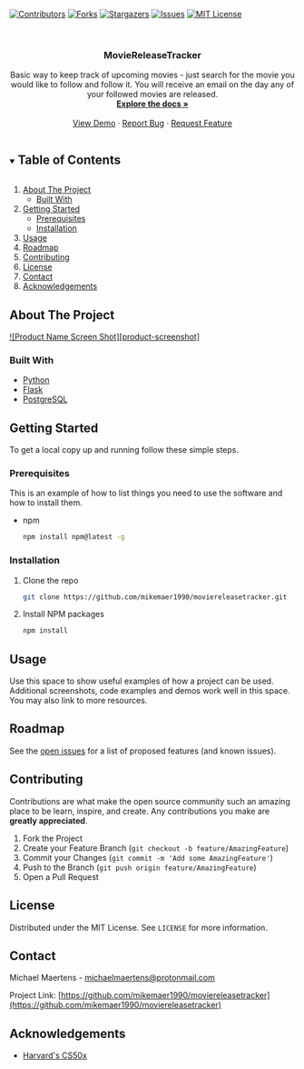 [![Contributors][contributors-shield]][contributors-url]
[![Forks][forks-shield]][forks-url]
[![Stargazers][stars-shield]][stars-url]
[![Issues][issues-shield]][issues-url]
[![MIT License][license-shield]][license-url]

<!-- PROJECT LOGO -->
<br />
<p align="center">
  <h3 align="center">MovieReleaseTracker</h3>

  <p align="center">
    Basic way to keep track of upcoming movies - just search for the movie you would like to follow and follow it. You will receive an email on the day any of your followed movies are released.
    <br />
    <a href="https://github.com/mikemaer1990/moviereleasetracker"><strong>Explore the docs »</strong></a>
    <br />
    <br />
    <a href="https://github.com/mikemaer1990/moviereleasetracker">View Demo</a>
    ·
    <a href="https://github.com/mikemaer1990/moviereleasetracker/issues">Report Bug</a>
    ·
    <a href="https://github.com/mikemaer1990/moviereleasetracker/issues">Request Feature</a>
  </p>
</p>

<!-- TABLE OF CONTENTS -->
<details open="open">
  <summary><h2 style="display: inline-block">Table of Contents</h2></summary>
  <ol>
    <li>
      <a href="#about-the-project">About The Project</a>
      <ul>
        <li><a href="#built-with">Built With</a></li>
      </ul>
    </li>
    <li>
      <a href="#getting-started">Getting Started</a>
      <ul>
        <li><a href="#prerequisites">Prerequisites</a></li>
        <li><a href="#installation">Installation</a></li>
      </ul>
    </li>
    <li><a href="#usage">Usage</a></li>
    <li><a href="#roadmap">Roadmap</a></li>
    <li><a href="#contributing">Contributing</a></li>
    <li><a href="#license">License</a></li>
    <li><a href="#contact">Contact</a></li>
    <li><a href="#acknowledgements">Acknowledgements</a></li>
  </ol>
</details>

<!-- ABOUT THE PROJECT -->

## About The Project

[![Product Name Screen Shot][product-screenshot]](https://example.com)

### Built With

- [Python](https://www.python.org/)
- [Flask](https://flask.palletsprojects.com/en/1.1.x/)
- [PostgreSQL](https://www.postgresql.org/)

<!-- GETTING STARTED -->

## Getting Started

To get a local copy up and running follow these simple steps.

### Prerequisites

This is an example of how to list things you need to use the software and how to install them.

- npm
  ```sh
  npm install npm@latest -g
  ```

### Installation

1. Clone the repo
   ```sh
   git clone https://github.com/mikemaer1990/moviereleasetracker.git
   ```
2. Install NPM packages
   ```sh
   npm install
   ```

<!-- USAGE EXAMPLES -->

## Usage

Use this space to show useful examples of how a project can be used. Additional screenshots, code examples and demos work well in this space. You may also link to more resources.

<!-- ROADMAP -->

## Roadmap

See the [open issues](https://github.com/mikemaer1990/moviereleasetracker/issues) for a list of proposed features (and known issues).

<!-- CONTRIBUTING -->

## Contributing

Contributions are what make the open source community such an amazing place to be learn, inspire, and create. Any contributions you make are **greatly appreciated**.

1. Fork the Project
2. Create your Feature Branch (`git checkout -b feature/AmazingFeature`)
3. Commit your Changes (`git commit -m 'Add some AmazingFeature'`)
4. Push to the Branch (`git push origin feature/AmazingFeature`)
5. Open a Pull Request

<!-- LICENSE -->

## License

Distributed under the MIT License. See `LICENSE` for more information.

<!-- CONTACT -->

## Contact

Michael Maertens - [michaelmaertens@protonmail.com](mailto:michaelmaertens@protonmail.com)

Project Link: [https://github.com/mikemaer1990/moviereleasetracker](https://github.com/mikemaer1990/moviereleasetracker)

<!-- ACKNOWLEDGEMENTS -->

## Acknowledgements

- [Harvard's CS50x](https://cs50.harvard.edu/x/2021/)

<!-- MARKDOWN LINKS & IMAGES -->
<!-- https://www.markdownguide.org/basic-syntax/#reference-style-links -->

[contributors-shield]: https://img.shields.io/github/contributors/mikemaer1990/moviereleasetracker.svg?style=for-the-badge
[contributors-url]: https://github.com/mikemaer1990/moviereleasetracker/graphs/contributors
[forks-shield]: https://img.shields.io/github/forks/mikemaer1990/moviereleasetracker.svg?style=for-the-badge
[forks-url]: https://github.com/mikemaer1990/moviereleasetracker/network/members
[stars-shield]: https://img.shields.io/github/stars/mikemaer1990/moviereleasetracker.svg?style=for-the-badge
[stars-url]: https://github.com/mikemaer1990/moviereleasetracker/stargazers
[issues-shield]: https://img.shields.io/github/issues/mikemaer1990/moviereleasetracker.svg?style=for-the-badge
[issues-url]: https://github.com/mikemaer1990/moviereleasetracker/issues
[license-shield]: https://img.shields.io/github/license/mikemaer1990/moviereleasetracker.svg?style=for-the-badge
[license-url]: https://github.com/mikemaer1990/moviereleasetracker/blob/master/LICENSE.txt
